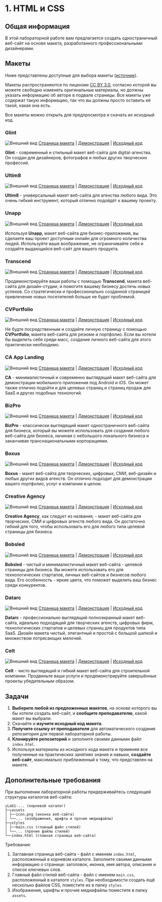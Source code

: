 # 1. HTML и CSS

## Общая информация

В этой лабораторной работе вам предлагается создать одностраничный веб-сайт на 
основе макета, разработанного профессиональными дизайнерами.

## Макеты

Ниже представлены доступные для выбора макеты
([источник](https://colorlib.com/wp/cat/one-page)).

Макеты распространяются по лицензии
[CC BY 3.0](https://creativecommons.org/licenses/by/3.0), согласно которой 
вы можете свободно изменять оригинальные материалы, но должны указать 
информацию об авторе в подвале страницы. Все макеты уже содержат такую 
информацию, так что вы должны просто оставить её такой, какая она есть.

Все макеты можно открыть для предпросмотра и скачать их исходный код.

### Glint

![Внешний вид](./assets/Glint.jpg)
[Страница макета](https://colorlib.com/wp/template/glint) |
[Демонстрация](https://colorlib.com/demo?theme=glint) |
[Исходный код](https://colorlib.com/download/81)

**Glint** - современный и стильный макет веб-сайта для digital-агенства. Он 
создан для дизайнеров, фотографов и любых других творческих профессий.

### Ultim8

![Внешний вид](./assets/Ultim8.jpg)
[Страница макета](https://colorlib.com/wp/template/ultim8) |
[Демонстрация](https://colorlib.com/wp/template/ultim8) |
[Исходный код](https://colorlib.com/download/1703)

**Ultim8** - универсальный макет веб-сайта для агенства любого вида. Это 
очень гибкий инструмент, который отлично подойдёт к вашему проекту.

### Unapp

![Внешний вид](./assets/Unapp.jpg)
[Страница макета](https://colorlib.com/wp/template/unapp) |
[Демонстрация](https://colorlib.com/preview/#unapp) |
[Исходный код](https://colorlib.com/download/1059)

Используя **Unapp**, макет веб-сайта для бизнес-приложения, вы сделаете ваш 
проект доступным онлайн для огромного количества людей. Используйте ваше 
воображение, не ограничивайте себя и создайте выдающийся веб-сайт для вашего 
продукта.

### Transcend

![Внешний вид](./assets/Transcend.jpg)
[Страница макета](https://colorlib.com/wp/template/transcend) |
[Демонстрация](https://colorlib.com/preview/#transcend) |
[Исходный код](https://colorlib.com/download/888)

Продемонстрируйте ваши работы с помощью **Transcend**, макета веб-сайта для 
дизайн-студии, и помогите вашему бизнесу достичь новых успехов. Со 
стратегически и профессионально созданной страницей привлечение новых 
посетителей больше не будет проблемой.

### CVPortfolio

![Внешний вид](./assets/CVPortfolio.jpg)
[Страница макета](https://colorlib.com/wp/template/cvportfolio) |
[Демонстрация](https://colorlib.com/preview/#cvportfolio) |
[Исходный код](https://colorlib.com/download/526)

Не будте посредственным и создайте личную страницу с помощью **CVPortfolio**,
макета веб-сайта для резюме и портфолио. Если вы хотели бы выделить себя 
среди масс, создание личного веб-сайта для этого практически необходимо.

### CA App Landing

![Внешний вид](./assets/CA_App_Landing.jpg)
[Страница макета](https://colorlib.com/wp/template/ca-app) |
[Демонстрация](https://colorlib.com/demo?theme=ca-app) |
[Исходный код](https://colorlib.com/download/55)

**CA** - минималистичный и современно выглядящий макет веб-сайта для 
демонстрации мобильного приложения под Android и iOS. Он может также отлично 
подойти и для целевых страниц и страниц продаж для SaaS и других 
подобных технологий. 

### BizPro

![Внешний вид](./assets/BizPro.jpg)
[Страница макета](https://colorlib.com/wp/template/bizpro) |
[Демонстрация](https://colorlib.com/demo?theme=bizpro) |
[Исходный код](https://colorlib.com/download/125)

**BizPro** - классически выглядящий макет одностраничного веб-сайта для 
бизнеса, который вы можете использовать для создания любого веб-сайта для 
бизнеса, начиная с небольшого локального бизнеса и заканчивая 
транснациональными корпорациями.

### Boxus

![Внешний вид](./assets/Boxus.jpg)
[Страница макета](https://colorlib.com/wp/template/boxus) |
[Демонстрация](https://colorlib.com/demo?theme=boxus) |
[Исходный код](https://colorlib.com/download/67)

**Boxus** - макет веб-сайта для творческих, цифровых, СМИ, веб-дизайн и любых 
других видов агенств. Он отлично подходит для демонстрации вашего портфолио, 
услуг и компании в целом.

### Creative Agency

![Внешний вид](./assets/Creative_Agency.jpg)
[Страница макета](https://colorlib.com/wp/template/creative-agency) |
[Демонстрация](https://colorlib.com/demo?theme=creative-agency) |
[Исходный код](https://colorlib.com/download/63)

**Creative Agency**, как следует из названия, - макет веб-сайта для 
творческих, СМИ и цифровых агенств любого вида. Он достаточно гибкий для 
того, чтобы использовать его для любого типа целевой страницы для бизнеса.

### Bobsled

![Внешний вид](./assets/Bobsled.jpg)
[Страница макета](https://colorlib.com/wp/template/bobsled) |
[Демонстрация](https://colorlib.com/demo?theme=bobsled) |
[Исходный код](https://colorlib.com/download/49)

**Bobsled** - чистый и минималистичный макет веб-сайта - целевой страницы для 
бизнеса. Вы можете использовать его для технологических стартапов, личных 
веб-сайтов и бизнесов любого вида. Его особенность - яркие цвета, что поможет 
выделить ваш бизнес среди конкурентов.

### Datarc

![Внешний вид](./assets/Datarc.jpg)
[Страница макета](https://colorlib.com/wp/template/datarc) |
[Демонстрация](https://colorlib.com/demo?theme=datarc) |
[Исходный код](https://colorlib.com/download/83)

**Datarc** - профессионально выглядящий полноэкранный макет веб-сайта, 
идеально подходящий для творческих агенств, цифровых фирм, технологических 
стартапов и целевых страниц для продуктов типа SaaS. Дизайн макета чистый, 
элегантный и простой с большой шапкой и множеством потрясающих мелочей.

### Celt

![Внешний вид](./assets/Celt.jpg)
[Страница макета](https://colorlib.com/wp/template/celt) |
[Демонстрация](https://colorlib.com/demo?theme=Celt) |
[Исходный код](https://colorlib.com/download/23)

**Celt** - чисто выглядящий и гибкий макет веб-сайта для строительной компании.
Продвиньте ваши услуги и продемонстрируйте завершённые проекты убедительным 
образом.

## Задачи

1. **Выберите любой из предложенных макетов**, на основе которого вы бы хотели 
создать веб-сайт, и **сообщите преподавателю**, какой макет вы выбрали.
2. Скачайте и **изучите исходный код макета**.
3. **Получите ссылку от преподавателя** для автоматического создания
репозитория для первой лабораторной работы.
4. **Клонируйте репозиторий** и заполните своими данными файл `index.html`.
5. Используя материалы из исходного кода макета и применяя все полученные на
практических занятиях знания и навыки, **создайте веб-сайт**, максимально 
приближенный к тому, что представлен на макете.

## Дополнительные требования

При выполнении лабораторной работы придерживайтесь следующей структуры
каталогов веб-сайта:

```
┬Lab1-... (корневой каталог)
├─┬assets
│ ├──icon.png (иконка веб-сайта)
│ └──... (изображения, шрифты и прочие медиафайлы)
├─┬styles
│ ├──main.css (главный файл стилей)
│ └──... (прочие файлы стилей)
└──index.html (главная страница веб-сайта)
```

Требования:

1. Заглавная страница веб-сайта - файл с именем `index.html`, 
расположенный в корневом каталоге. Заполните своими данными информацию о 
странице: заголовок, иконка, имя автора, описание и список ключевых слов.
2. Главный файл стилей веб-сайта - файл с именем `main.css`, расположенный в 
каталоге `styles`. При необходимости создать ещё несколько файлов CSS, 
помеcтите их в папку `styles`.
3. Изображения, шрифты и прочие медиафайлы поместите в папку 
`assets`.

<disqus-comments
  page-uuid="149fa661-6e05-4d4c-8525-521ec95711e8"
  page-title="1. HTML и CSS | Лабораторные работы"/>